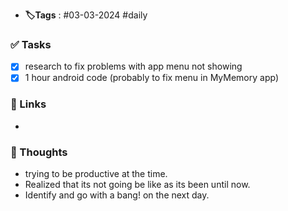 - **🏷️Tags** : #03-03-2024 #daily 
### ✅ Tasks
- [x] research to fix problems with app menu not showing 
- [x] 1 hour android code (probably to fix menu in MyMemory app)
### 🔗 Links
- 
### 🧠 Thoughts
- trying to be productive at the time.
- Realized that its not going be like as its been until now.
- Identify and go with a bang! on the next day.